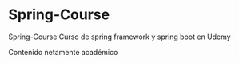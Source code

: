 # Spring-Course
Spring-Course Curso de spring framework y spring boot en Udemy

Contenido netamente académico
